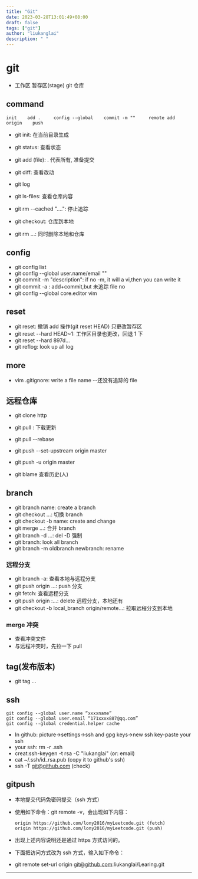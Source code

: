 ```yaml
---
title: "Git"
date: 2023-03-28T13:01:49+08:00
draft: false
tags: ["git"]
author: "liukanglai"
description: " "
---
```


# git

- 工作区 暂存区(stage) git 仓库

## command

    init    add .     config --global    commit -m ""     remote add origin    push

- git init: 在当前目录生成

- git status: 查看状态
- git add (file): . 代表所有, 准备提交
- git diff: 查看改动
- git log

- git ls-files: 查看仓库内容
- git rm --cached "....": 停止追踪
- git checkout: 仓库到本地
- git rm ...: 同时删除本地和仓库

## config

- git config list
- git config --global user.name/email ""
- git commit -m "description": if no -m, it will a vi,then you can write it
- git commit -a : add+commit,but 未追踪 file no
- git config --global core.editor vim

## reset

- git reset: 撤销 add 操作(git reset HEAD) 只更改暂存区
- git reset --hard HEAD~1: 工作区目录也更改，回退 1 下
- git reset --hard 897d...
- git reflog: look up all log

## more

- vim .gitignore: write a file name --还没有追踪的 file

## 远程仓库

- git clone http
- git pull : 下载更新
- git pull --rebase

- git push --set-upstream origin master
- git push -u origin master

- git blame 查看历史(人)

## branch

- git branch name: create a branch
- git checkout ...: 切换 branch
- git checkout -b name: create and change
- git merge ...: 合并 branch
- git branch -d ...: del -D 强制
- git branch: look all branch
- git branch -m oldbranch newbranch: rename

### 远程分支

- git branch -a: 查看本地与远程分支
- git push origin ...: push 分支
- git fetch: 查看远程分支
- git push origin :...: delete 远程分支，本地还有
- git checkout -b local_branch origin/remote...: 拉取远程分支到本地

### merge 冲突

- 查看冲突文件
- 与远程冲突时，先拉一下 pull

## tag(发布版本)

- git tag ...

## ssh

    git config --global user.name “xxxxname”
    git config --global user.email “171xxxx887@qq.com”
    git config --global credential.helper cache

- In github: picture->settings->ssh and gpg keys->new ssh key-paste your ssh
- your ssh: rm -r .ssh
- creat:ssh-keygen -t rsa -C "liukanglai" (or: email)
- cat ~/.ssh/id_rsa.pub (copy it to github's ssh)
- ssh -T git@github.com (check)

## gitpush

- 本地提交代码免密码提交（ssh 方式）
- 使用如下命令：git remote -v，会出现如下内容：

      origin https://github.com/lony2016/myLeetcode.git (fetch)
      origin https://github.com/lony2016/myLeetcode.git (push)

- 出现上述内容说明还是通过 https 方式访问的。

- 下面把访问方式改为 ssh 方式，输入如下命令：
- git remote set-url origin git@github.com:liukanglai/Learing.git

---
